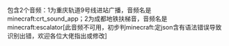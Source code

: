 包含2个音频：1为重庆轨道9号线进站广播，音频名是minecraft:crt_sound_app；2为成都地铁扶梯音，音频名是minecraft:escalator[此音频不可用，初步判minecraft:定json含有语法错误导致识别出错，欢迎各位大佬指出或修改]
